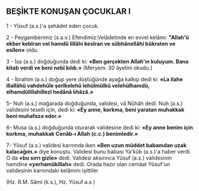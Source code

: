 ## BEŞİKTE KONUŞAN ÇOCUKLAR I

1 - Yûsuf (a.s.)'a şehâdet eden çocuk.

2 - Peygamberimiz (s.a.v.) Efendimiz:Velâde­tinde en evvel kelâmı: **"Allah'ü ekber kebîran vel hamdû lillâhi kesîran ve sübhânellâhi bükraten ve esîlen»** oldu.

3 - İsa (a.s.) doğduğunda dedi ki: **«Ben gerçek­ten Allah'ın kuluyum. Bana kitab verdi ve be­ni nebî kıldı.»** (Meryem: 30 âyetini okudu.)

4 - İbrahim (a.s.) doğup yere düştüğünde aya­ğa kalkıp dedi ki: **«La ilahe illallâhü vahdehûle şerîkelehû lehülmülkü velehülhamdü, elhamdülillahillezî hedânâ lıhâzâ.»**

5- Nuh (a.s.) mağarada doğduğunda, valide­si, vâ Nûhâh dedi. Nuh (a.s.) validesini teselli için, dedi ki: **«Ey anne, korkma, beni yaratan muhakkak beni muhafaza eder.»**

6- Musa (a.s.) doğduğunda oturarak validesi­ne dedi ki: **«Ey anne benim için korkma, muhakkak Cenâb-ı Allah (c.c.) benimledir.»**

7- Yûsuf (a.s.) validesi karnında iken **«Ben uzun müddet babamdan uzak kalacağım.»** di­ye konuştu. Validesi bunu babası Ya'kûb (a.s.)'a haber verdi. O da **«bu sırrı gizle»** dedi. Validesi aksırınca Yûsuf (a.s.) validesinin hamdine **«yerhamükillah»** dedi. Orada hazır olan cemâat Yû­suf'un validesinin karnındaki kelâmını işittiler

(Hz. R.M. Sâmi (k.s.), Hz. Yûsuf a.s )
